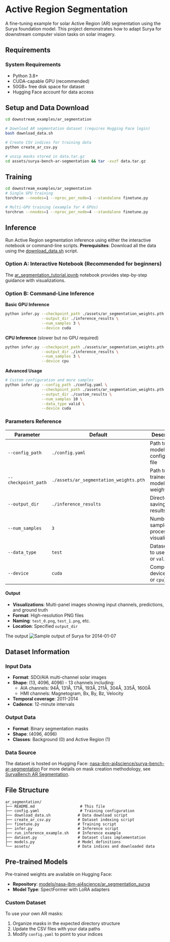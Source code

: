 # Active Region Segmentation

A fine-tuning example for solar Active Region (AR) segmentation using the Surya foundation model. This project demonstrates how to adapt Surya for downstream computer vision tasks on solar imagery.


## Requirements

### System Requirements
- Python 3.8+
- CUDA-capable GPU (recommended)
- 50GB+ free disk space for dataset
- Hugging Face account for data access


## Setup and Data Download

```bash
cd downstream_examples/ar_segmentation

# Download AR segmentation dataset (requires Hugging Face login)
bash download_data.sh

# Create CSV indices for training data
python create_ar_csv.py

# unzip masks stored in data.tar.gz
cd assets/surya-bench-ar-segmentation && tar -xvzf data.tar.gz
```

## Training

```bash
cd downstream_examples/ar_segmentation
# Single GPU training
torchrun --nnodes=1 --nproc_per_node=1 --standalone finetune.py

# Multi-GPU training (example for 4 GPUs)
torchrun --nnodes=1 --nproc_per_node=4 --standalone finetune.py
```

## Inference

Run Active Region segmentation inference using either the interactive notebook or command-line scripts.
**Prerequisites**: Download all the data using the [download_data.sh](download_data.sh) script.

### Option A: Interactive Notebook (Recommended for beginners)

The [ar_segmentation_tutorial.ipynb](ar_segmentation_tutorial.ipynb) notebook provides step-by-step guidance with visualizations.

### Option B: Command-Line Inference

**Basic GPU Inference**
```bash
python infer.py --checkpoint_path ./assets/ar_segmentation_weights.pth \
                --output_dir ./inference_results \
                --num_samples 3 \
                --device cuda 
```

**CPU Inference** (slower but no GPU required)
```bash
python infer.py --checkpoint_path ./assets/ar_segmentation_weights.pth \
                --output_dir ./inference_results \
                --num_samples 3 \
                --device cpu
```

**Advanced Usage**
```bash
# Custom configuration and more samples
python infer.py --config_path ./config.yaml \
                --checkpoint_path ./assets/ar_segmentation_weights.pth \
                --output_dir ./custom_results \
                --num_samples 10 \
                --data_type valid \
                --device cuda
```

### Parameters Reference
| Parameter | Default | Description |
|-----------|---------|-------------|
| `--config_path` | `./config.yaml` | Path to model configuration file |
| `--checkpoint_path` | `./assets/ar_segmentation_weights.pth` | Path to trained model weights |
| `--output_dir` | `./inference_results` | Directory for saving results |
| `--num_samples` | `3` | Number of samples to process and visualize |
| `--data_type` | `test` | Dataset split to use (`test` or `valid`) |
| `--device` | `cuda` | Computing device (`cuda` or `cpu`) |

#### Output
- **Visualizations**: Multi-panel images showing input channels, predictions, and ground truth
- **Format**: High-resolution PNG files
- **Naming**: `test_0.png`, `test_1.png`, etc.
- **Location**: Specified `output_dir`


The output ![Sample output of Surya for 2014-01-07](../../assets/ar_seg_results.png)
## Dataset Information

### Input Data
- **Format**: SDO/AIA multi-channel solar images
- **Shape**: (13, 4096, 4096) - 13 channels including:
  - AIA channels: 94Å, 131Å, 171Å, 193Å, 211Å, 304Å, 335Å, 1600Å
  - HMI channels: Magnetogram, Bx, By, Bz, Velocity
- **Temporal coverage**: 2011-2014
- **Cadence**: 12-minute intervals

### Output Data
- **Format**: Binary segmentation masks
- **Shape**: (4096, 4096)
- **Classes**: Background (0) and Active Region (1)

### Data Source
The dataset is hosted on Hugging Face: [nasa-ibm-ai4science/surya-bench-ar-segmentation](https://huggingface.co/datasets/nasa-ibm-ai4science/surya-bench-ar-segmentation)
For more details on mask creation methodology, see [SuryaBench AR Segmentation](https://github.com/NASA-IMPACT/SuryaBench/tree/main/ar_segmentation).

## File Structure

```
ar_segmentation/
├── README.md                    # This file
├── config.yaml                  # Training configuration
├── download_data.sh            # Data download script
├── create_ar_csv.py            # Dataset indexing script
├── finetune.py                 # Training script
├── infer.py                    # Inference script
├── run_inference_example.sh    # Inference example
├── dataset.py                  # Dataset class implementation
├── models.py                   # Model definitions
└── assets/                     # Data indices and downloaded data
```

## Pre-trained Models

Pre-trained weights are available on Hugging Face:
- **Repository**: [models/nasa-ibm-ai4science/ar_segmentation_surya](https://huggingface.co/nasa-ibm-ai4science/ar_segmentation_surya)
- **Model Type**: SpectFormer with LoRA adapters

### Custom Dataset
To use your own AR masks:

1. Organize masks in the expected directory structure
2. Update the CSV files with your data paths
3. Modify `config.yaml` to point to your indices
